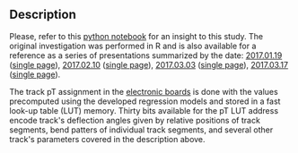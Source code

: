 ## Description

Please, refer to this [python notebook](https://github.com/kkotov/emtfPtRegression/blob/master/ModelSelection.ipynb)
for an insight to this study. The original investigation was performed in R and is
also available for a reference as a series of presentations summarized by the date:
[2017.01.19](https://kkotov.github.io/emtfPtRegression/2017.01.19) 
([single page](https://kkotov.github.io/emtfPtRegression/2017.01.19/handout.html)),
[2017.02.10](https://kkotov.github.io/emtfPtRegression/2017.02.10)
([single page](https://kkotov.github.io/emtfPtRegression/2017.02.10/handout.html)),
[2017.03.03](https://kkotov.github.io/emtfPtRegression/2017.03.03)
([single page](https://kkotov.github.io/emtfPtRegression/2017.03.03/handout.html)),
[2017.03.17](https://kkotov.github.io/emtfPtRegression/2017.03.17)
([single page](https://kkotov.github.io/emtfPtRegression/2017.03.17/handout.html)).

The track pT assignment in the [electronic boards](http://iopscience.iop.org/1748-0221/8/12/C12034)
is done with the values precomputed using the developed regression models and
stored in a fast look-up table (LUT) memory. Thirty bits available for the
pT LUT address encode track's deflection angles given by relative positions
of track segments, bend patters of individual track segments, and several
other track's parameters covered in the description above.


